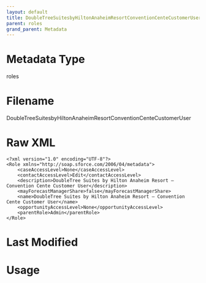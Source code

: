```yaml
---
layout: default
title: DoubleTreeSuitesbyHiltonAnaheimResortConventionCenteCustomerUser
parent: roles
grand_parent: Metadata
---
```

# Metadata Type
roles


# Filename 
DoubleTreeSuitesbyHiltonAnaheimResortConventionCenteCustomerUser


# Raw XML
```
<?xml version="1.0" encoding="UTF-8"?>
<Role xmlns="http://soap.sforce.com/2006/04/metadata">
    <caseAccessLevel>None</caseAccessLevel>
    <contactAccessLevel>Edit</contactAccessLevel>
    <description>DoubleTree Suites by Hilton Anaheim Resort – Convention Cente Customer User</description>
    <mayForecastManagerShare>false</mayForecastManagerShare>
    <name>DoubleTree Suites by Hilton Anaheim Resort – Convention Cente Customer User</name>
    <opportunityAccessLevel>None</opportunityAccessLevel>
    <parentRole>Admin</parentRole>
</Role>
```


# Last Modified


# Usage
